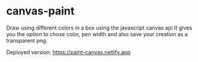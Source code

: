 # canvas-paint
Draw using different colors in a box using the javascript canvas api
It gives you the option to chose color, pen width and also save your creation as a transparent png.

Deployed version: https://paint-canvas.netlify.app

